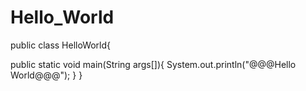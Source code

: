 Hello_World
===========

<!--This is my first example of creating a repository with GitHub-->

public class HelloWorld{

  public static void main(String args[]){
    System.out.println("@@@Hello World@@@");
  }
}
